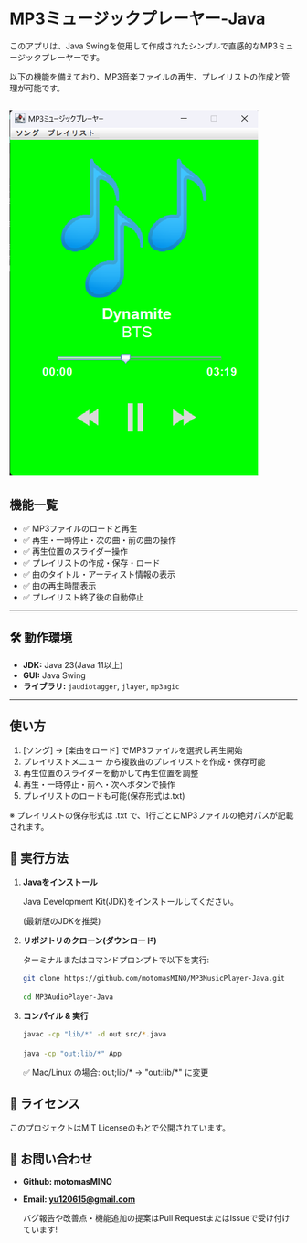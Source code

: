 # MP3ミュージックプレーヤー-Java
このアプリは、Java Swingを使用して作成されたシンプルで直感的なMP3ミュージックプレーヤーです。

以下の機能を備えており、MP3音楽ファイルの再生、プレイリストの作成と管理が可能です。

![スクショ](Screenshot.png)
---

## 機能一覧
- ✅ MP3ファイルのロードと再生
- ✅ 再生・一時停止・次の曲・前の曲の操作
- ✅ 再生位置のスライダー操作
- ✅ プレイリストの作成・保存・ロード
- ✅ 曲のタイトル・アーティスト情報の表示
- ✅ 曲の再生時間表示
- ✅ プレイリスト終了後の自動停止
---

## 🛠️ 動作環境
- **JDK:** Java 23(Java 11以上)
- **GUI:** Java Swing
- **ライブラリ:** `jaudiotagger`, `jlayer`, `mp3agic`
---

## 使い方
1. [ソング] → [楽曲をロード] でMP3ファイルを選択し再生開始
2. プレイリストメニュー から複数曲のプレイリストを作成・保存可能
3. 再生位置のスライダーを動かして再生位置を調整
4. 再生・一時停止・前へ・次へボタンで操作
5. プレイリストのロードも可能(保存形式は.txt)

※ プレイリストの保存形式は .txt で、1行ごとにMP3ファイルの絶対パスが記載されます。

## 🚀 実行方法
1. **Javaをインストール**
   
   Java Development Kit(JDK)をインストールしてください。
   
   (最新版のJDKを推奨)

2. **リポジトリのクローン(ダウンロード)**
   
   ターミナルまたはコマンドプロンプトで以下を実行:
   ```sh
   git clone https://github.com/motomasMINO/MP3MusicPlayer-Java.git

   cd MP3AudioPlayer-Java
3. **コンパイル & 実行**
   ```sh
   javac -cp "lib/*" -d out src/*.java

   java -cp "out;lib/*" App
   ```
   ✅ Mac/Linux の場合: out;lib/* → "out:lib/*" に変更

## 📜 ライセンス

このプロジェクトはMIT Licenseのもとで公開されています。

## 📧 お問い合わせ

- **Github: motomasMINO**

- **Email: yu120615@gmail.com**

  バグ報告や改善点・機能追加の提案はPull RequestまたはIssueで受け付けています!
